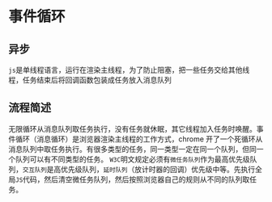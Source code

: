 # 事件循环

## 异步

`js`是单线程语言，运行在渲染主线程，为了防止阻塞，把一些任务交给其他线程，任务结束后将回调函数包装成任务放入消息队列

## 流程简述

无限循环从消息队列取任务执行，没有任务就休眠，其它线程加入任务时唤醒。事件循环（消息循环）是浏览器渲染主线程的工作方式，chrome 开了一个死循环从消息队列中取任务执行。有很多类型的任务，同一类型一定在同一个队列，但同一个队列可以有不同类型的任务。 `W3C`明文规定必须有`微任务队列`作为最高优先级队列，`交互队列`是高优先级队列，`延时队列`（放计时器的回调）优先级中等。先执行全局`JS`代码，然后清空微任务队列，然后按照浏览器自己的规则从不同的队列取任务。